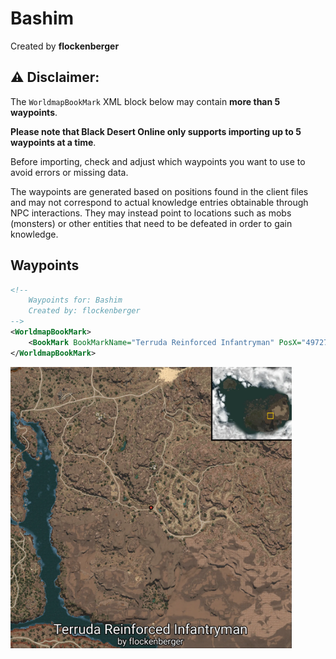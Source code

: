 # Bashim
Created by **flockenberger**

## ⚠️ Disclaimer:
The `WorldmapBookMark` XML block below may contain **more than 5 waypoints**.

**Please note that Black Desert Online only supports importing up to 5 waypoints at a time**.

Before importing, check and adjust which waypoints you want to use to avoid errors or missing data.

The waypoints are generated based on positions found in the client files and may not correspond to actual knowledge entries obtainable through NPC interactions.
They may instead point to locations such as mobs (monsters) or other entities that need to be defeated in order to gain knowledge.

## Waypoints
```xml
<!--
    Waypoints for: Bashim
    Created by: flockenberger
-->
<WorldmapBookMark>
    <BookMark BookMarkName="Terruda Reinforced Infantryman" PosX="497277.0" PosY="-3205.929931640625" PosZ="-89799.8828125" />
</WorldmapBookMark>
```

<img src="./Bashim_Terruda Reinforced Infantryman_Preview.webp" width="450"/> 